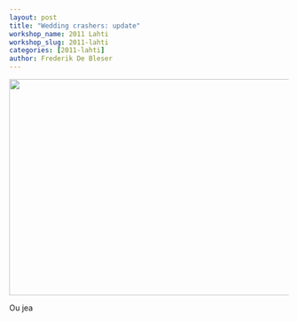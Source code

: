 ```yaml
---
layout: post
title: "Wedding crashers: update"
workshop_name: 2011 Lahti
workshop_slug: 2011-lahti
categories: [2011-lahti]
author: Frederik De Bleser
---
```

<a rel="attachment wp-att-239" href="http://workshops.nodebox.net/2011-3/?attachment_id=239"><img class="alignnone size-medium wp-image-239" src="http://workshops.nodebox.net/2011-3/wp-content/uploads/2011/06/Screen-shot-2011-06-03-at-11.36.07-AM-590x390.jpg" alt="" width="590" height="390" /></a>

Ou jea
